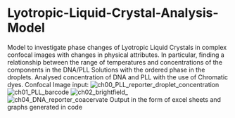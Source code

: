 # Lyotropic-Liquid-Crystal-Analysis-Model
Model to investigate phase changes of Lyotropic Liquid Crystals in complex confocal images with changes in physical attributes. In particular, finding a relationship between the range of temperatures and concentrations of the components in the DNA/PLL Solutions with the ordered phase in the droplets. 
Analysed concentration of DNA and PLL with the use of Chromatic dyes.
Confocal Image input:
![ch00_PLL_reporter_droplet_concentration](https://user-images.githubusercontent.com/109509567/206279187-71647fc1-052f-402d-8e14-9f56d8f0c671.png)
![ch01_PLL_barcode](https://user-images.githubusercontent.com/109509567/206279201-7af6c7e1-d247-47d1-be65-4771f98eb837.png)
![ch02_brightfield_](https://user-images.githubusercontent.com/109509567/206279206-f3e31ecf-cb64-41a0-bebc-f4973c0b611a.png)
![ch04_DNA_reporter_coacervate](https://user-images.githubusercontent.com/109509567/206279210-28410a74-d3a9-4d2d-b4dc-bfb72ec24046.png)
Output in the form of excel sheets and graphs generated in code

